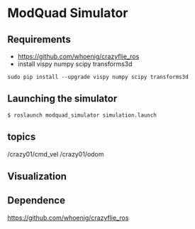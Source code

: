 # ModQuad Simulator

## Requirements
* https://github.com/whoenig/crazyflie_ros
* install vispy numpy scipy transforms3d
```
sudo pip install --upgrade vispy numpy scipy transforms3d
```


## Launching the simulator
```
$ roslaunch modquad_simulator simulation.launch
```




## topics
/crazy01/cmd_vel
/crazy01/odom



## Visualization


## Dependence
https://github.com/whoenig/crazyflie_ros